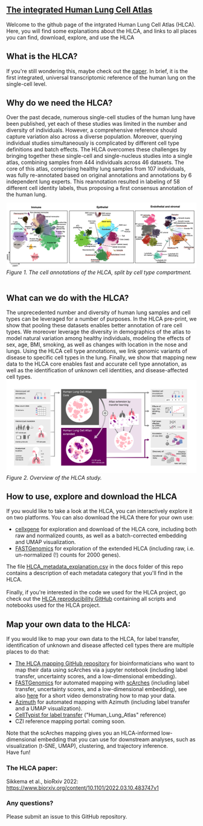 ## [The integrated Human Lung Cell Atlas](https://www.biorxiv.org/content/10.1101/2022.03.10.483747v1)

Welcome to the github page of the intgrated Human Lung Cell Atlas (HLCA). Here, you will find some explanations about the HLCA, and links to all places you can find, download, explore, and use the HLCA

## What is the HLCA?
If you're still wondering this, maybe check out the [paper](https://www.biorxiv.org/content/10.1101/2022.03.10.483747v1). In brief, it is the first integrated, universal transcriptomic reference of the human lung on the single-cell level.

## Why do we need the HLCA?
Over the past decade, numerous single-cell studies of the human lung have been published, yet each of these studies was limited in the number and diversity of individuals. However, a comprehensive reference should capture variation also across a diverse population. Moreover, querying individual studies simultaneously is complicated by different cell type definitions and batch effects. The HLCA overcomes these challenges by bringing together these single-cell and single-nucleus studies into a single atlas, combining samples from 444 individuals across 46 datasets. The core of this atlas, comprising healthy lung samples from 107 individuals, was fully re-annotated based on original annotations and annotations by 6 independent lung experts. This reannotation resulted in labeling of 58 different cell identity labels, thus proposing a first consensus annotation of the human lung.


<img src="./figs/HLCA_annotations_umaps.png"><br>
*Figure 1. The cell annotations of the HLCA, split by cell type compartment.*
<br>
<br>

## What can we do with the HLCA?
The unprecedented number and diversity of human lung samples and cell types can be leveraged for a number of purposes. In the HLCA pre-print, we show that pooling these datasets enables better annotation of rare cell types. We moreover leverage the diversity in demographics of the atlas to model natural variation among healthy individuals, modeling the effects of sex, age, BMI, smoking, as well as changes with location in the nose and lungs. Using the HLCA cell type annotations, we link genomic variants of disease to specific cell types in the lung. Finally, we show that mapping new data to the HLCA core enables fast and accurate cell type annotation, as well as the identification of unknown cell identities, and disease-affected cell types.  
<img src="./figs/HLCA_overview.png"><br>
*Figure 2. Overview of the HLCA study.*
<br>
## How to use, explore and download the HLCA
If you would like to take a look at the HLCA, you can interactively explore it on two platforms. You can also download the HLCA there for your own use:<br> 
- [cellxgene](https://cellxgene.cziscience.com/collections/6f6d381a-7701-4781-935c-db10d30de293) for exploration and download of the HLCA core, including both raw and normalized counts, as well as a batch-corrected embedding and UMAP visualization.<br> 
- [FASTGenomics](https://beta.fastgenomics.org/p/hlca) for exploration of the extended HLCA (including raw, i.e. un-normalized (!) counts for 2000 genes).<br>

The file [HLCA_metadata_explanation.csv](./docs/HLCA_metadata_explanation.csv) in the docs folder of this repo contains a description of each metadata category that you'll find in the HLCA.<br><br>
Finally, if you're interested in the code we used for the HLCA project, go check out the [HLCA reproducibility GitHub](https://github.com/LungCellAtlas/HLCA_reproducibility) containing all scripts and notebooks used for the HLCA project.<br>

## Map your own data to the HLCA:
If you would like to map your own data to the HLCA, for label transfer, identification of unknown and disease affected cell types there are multiple places to do that:<br>  
- [The HLCA mapping GitHub repository](https://github.com/LungCellAtlas/mapping_data_to_the_HLCA) for bioinformaticians who want to map their data using scArches via a jupyter notebook  (including label transfer, uncertainty scores, and a low-dimensional embedding).<br>
- [FASTGenomics](https://beta.fastgenomics.org/analyses/detail-analysis-d85cb82af90d42bd9bc3086c1dc035c1#Result&scArches) for automated mapping with [scArches](https://www.nature.com/articles/s41587-021-01001-7) (including label transfer, uncertainty scores, and a low-dimensional embedding), see also [here](docs/fastgenomics-hlca-mapping.gif) for a short video demonstrating how to map your data.<br>
- [Azimuth](https://app.azimuth.hubmapconsortium.org/app/human-lung-v2) for automated mapping with Azimuth (including label transfer and a UMAP visualization). 
- [CellTypist for label transfer](https://t.co/stkbmLeSId) ("Human_Lung_Atlas" reference)
- CZI reference mapping portal: coming soon.<br>

Note that the scArches mapping gives you an HLCA-informed low-dimensional embedding that you can use for downstream analyses, such as visualization (t-SNE, UMAP), clustering, and trajectory inference.<br>
Have fun!

### The HLCA paper:
Sikkema et al., bioRxiv 2022: https://www.biorxiv.org/content/10.1101/2022.03.10.483747v1

### Any questions?
Please submit an issue to this GitHub repository.
